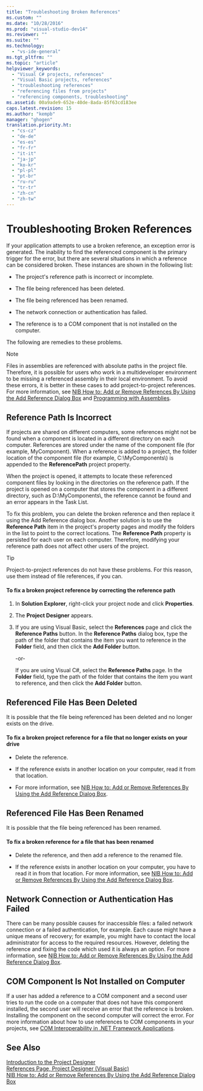 ```yaml
---
title: "Troubleshooting Broken References"
ms.custom: ""
ms.date: "10/28/2016"
ms.prod: "visual-studio-dev14"
ms.reviewer: ""
ms.suite: ""
ms.technology: 
  - "vs-ide-general"
ms.tgt_pltfrm: ""
ms.topic: "article"
helpviewer_keywords: 
  - "Visual C# projects, references"
  - "Visual Basic projects, references"
  - "troubleshooting references"
  - "referencing files from projects"
  - "referencing components, troubleshooting"
ms.assetid: 00a9ade9-652e-40de-8ada-85f63cd183ee
caps.latest.revision: 15
ms.author: "kempb"
manager: "ghogen"
translation.priority.ht: 
  - "cs-cz"
  - "de-de"
  - "es-es"
  - "fr-fr"
  - "it-it"
  - "ja-jp"
  - "ko-kr"
  - "pl-pl"
  - "pt-br"
  - "ru-ru"
  - "tr-tr"
  - "zh-cn"
  - "zh-tw"
---
```

# Troubleshooting Broken References
If your application attempts to use a broken reference, an exception error is generated. The inability to find the referenced component is the primary trigger for the error, but there are several situations in which a reference can be considered broken. These instances are shown in the following list:  
  
-   The project's reference path is incorrect or incomplete.  
  
-   The file being referenced has been deleted.  
  
-   The file being referenced has been renamed.  
  
-   The network connection or authentication has failed.  
  
-   The reference is to a COM component that is not installed on the computer.  
  
 The following are remedies to these problems.  
  
> [!NOTE]
>  Files in assemblies are referenced with absolute paths in the project file. Therefore, it is possible for users who work in a multideveloper environment to be missing a referenced assembly in their local environment. To avoid these errors, it is better in these cases to add project-to-project references. For more information, see [NIB How to: Add or Remove References By Using the Add Reference Dialog Box](http://msdn.microsoft.com/en-us/3bd75d61-f00c-47c0-86a2-dd1f20e231c9) and [Programming with Assemblies](../Topic/Programming%20with%20Assemblies.md).  
  
## Reference Path Is Incorrect  
 If projects are shared on different computers, some references might not be found when a component is located in a different directory on each computer. References are stored under the name of the component file (for example, MyComponent). When a reference is added to a project, the folder location of the component file (for example, C:\MyComponents\\) is appended to the **ReferencePath** project property.  
  
 When the project is opened, it attempts to locate these referenced component files by looking in the directories on the reference path. If the project is opened on a computer that stores the component in a different directory, such as D:\MyComponents\\, the reference cannot be found and an error appears in the Task List.  
  
 To fix this problem, you can delete the broken reference and then replace it using the Add Reference dialog box. Another solution is to use the **Reference Path** item in the project's property pages and modify the folders in the list to point to the correct locations. The **Reference Path** property is persisted for each user on each computer. Therefore, modifying your reference path does not affect other users of the project.  
  
> [!TIP]
>  Project-to-project references do not have these problems. For this reason, use them instead of file references, if you can.  
  
#### To fix a broken project reference by correcting the reference path  
  
1.  In **Solution Explorer**, right-click your project node and click **Properties**.  
  
2.  The **Project Designer** appears.  
  
3.  If you are using Visual Basic, select the **References** page and click the **Reference Paths** button. In the **Reference Paths** dialog box, type the path of the folder that contains the item you want to reference in the **Folder** field, and then click the **Add Folder** button.  
  
     -or-  
  
     If you are using Visual C#, select the **Reference Paths** page. In the **Folder** field, type the path of the folder that contains the item you want to reference, and then click the **Add Folder** button.  
  
## Referenced File Has Been Deleted  
 It is possible that the file being referenced has been deleted and no longer exists on the drive.  
  
#### To fix a broken project reference for a file that no longer exists on your drive  
  
-   Delete the reference.  
  
-   If the reference exists in another location on your computer, read it from that location.  
  
-   For more information, see [NIB How to: Add or Remove References By Using the Add Reference Dialog Box](http://msdn.microsoft.com/en-us/3bd75d61-f00c-47c0-86a2-dd1f20e231c9).  
  
## Referenced File Has Been Renamed  
 It is possible that the file being referenced has been renamed.  
  
#### To fix a broken reference for a file that has been renamed  
  
-   Delete the reference, and then add a reference to the renamed file.  
  
-   If the reference exists in another location on your computer, you have to read it in from that location. For more information, see [NIB How to: Add or Remove References By Using the Add Reference Dialog Box](http://msdn.microsoft.com/en-us/3bd75d61-f00c-47c0-86a2-dd1f20e231c9).  
  
## Network Connection or Authentication Has Failed  
 There can be many possible causes for inaccessible files: a failed network connection or a failed authentication, for example. Each cause might have a unique means of recovery; for example, you might have to contact the local administrator for access to the required resources. However, deleting the reference and fixing the code which used it is always an option. For more information, see [NIB How to: Add or Remove References By Using the Add Reference Dialog Box](http://msdn.microsoft.com/en-us/3bd75d61-f00c-47c0-86a2-dd1f20e231c9).  
  
## COM Component Is Not Installed on Computer  
 If a user has added a reference to a COM component and a second user tries to run the code on a computer that does not have this component installed, the second user will receive an error that the reference is broken. Installing the component on the second computer will correct the error. For more information about how to use references to COM components in your projects, see [COM Interoperability in .NET Framework Applications](../Topic/COM%20Interoperability%20in%20.NET%20Framework%20Applications%20\(Visual%20Basic\).md).  
  
## See Also  
 [Introduction to the Project Designer](http://msdn.microsoft.com/en-us/898dd854-c98d-430c-ba1b-a913ce3c73d7)   
 [References Page, Project Designer (Visual Basic)](../ide/reference/references-page-project-designer-visual-basic.md)   
 [NIB How to: Add or Remove References By Using the Add Reference Dialog Box](http://msdn.microsoft.com/en-us/3bd75d61-f00c-47c0-86a2-dd1f20e231c9)